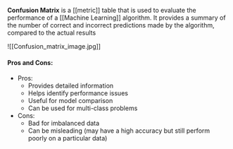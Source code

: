 **Confusion Matrix** is a [[metric]] table that is used to evaluate the performance of a [[Machine Learning]] algorithm. It provides a summary of the number of correct and incorrect predictions made by the algorithm, compared to the actual results

![[Confusion_matrix_image.jpg]]

#### Pros and Cons:

* Pros:
	* Provides detailed information
	* Helps identify performance issues
	* Useful for model comparison
	* Can be used for multi-class problems
* Cons:
	* Bad for imbalanced data
	* Can be misleading (may have a high accuracy but still perform poorly on a particular data)